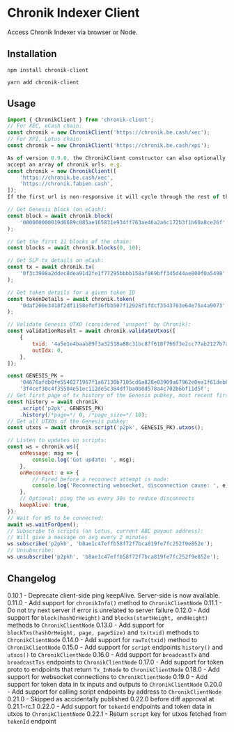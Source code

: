 # Chronik Indexer Client

Access Chronik Indexer via browser or Node.

## Installation

`npm install chronik-client`

`yarn add chronik-client`

## Usage

```js
import { ChronikClient } from 'chronik-client';
// For XEC, eCash chain:
const chronik = new ChronikClient('https://chronik.be.cash/xec');
// For XPI, Lotus chain:
const chronik = new ChronikClient('https://chronik.be.cash/xpi');

As of version 0.9.0, the ChronikClient constructor can also optionally
accept an array of chronik urls. e.g.
const chronik = new ChronikClient([
    'https://chronik.be.cash/xec',
    'https://chronik.fabien.cash',
]);
If the first url is non-responsive it will cycle through the rest of the array.

// Get Genesis block (on eCash):
const block = await chronik.block(
    '000000000019d6689c085ae165831e934ff763ae46a2a6c172b3f1b60a8ce26f',
);

// Get the first 11 blocks of the chain:
const blocks = await chronik.blocks(0, 10);

// Get SLP tx details on eCash:
const tx = await chronik.tx(
    '0f3c3908a2ddec8dea91d2fe1f77295bbbb158af869bff345d44ae800f0a5498',
);

// Get token details for a given token ID
const tokenDetails = await chronik.token(
    '0daf200e3418f2df1158efef36fbb507f12928f1fdcf3543703e64e75a4a9073',
);

// Validate Genesis UTXO (considered 'unspent' by Chronik):
const validationResult = await chronik.validateUtxos([
    {
        txid: '4a5e1e4baab89f3a32518a88c31bc87f618f76673e2cc77ab2127b7afdeda33b',
        outIdx: 0,
    },
]);

const GENESIS_PK =
    '04678afdb0fe5548271967f1a67130b7105cd6a828e03909a67962e0ea1f61deb649f6bc' +
    '3f4cef38c4f35504e51ec112de5c384df7ba0b8d578a4c702b6bf11d5f';
// Get first page of tx history of the Genesis pubkey, most recent first:
const history = await chronik
    .script('p2pk', GENESIS_PK)
    .history(/*page=*/ 0, /*page_size=*/ 10);
// Get all UTXOs of the Genesis pubkey:
const utxos = await chronik.script('p2pk', GENESIS_PK).utxos();

// Listen to updates on scripts:
const ws = chronik.ws({
    onMessage: msg => {
        console.log('Got update: ', msg);
    },
    onReconnect: e => {
        // Fired before a reconnect attempt is made:
        console.log('Reconnecting websocket, disconnection cause: ', e);
    },
    // Optional: ping the ws every 30s to reduce disconnects
    keepAlive: true,
});
// Wait for WS to be connected:
await ws.waitForOpen();
// Subscribe to scripts (on Lotus, current ABC payout address):
// Will give a message on avg every 2 minutes
ws.subscribe('p2pkh', 'b8ae1c47effb58f72f7bca819fe7fc252f9e852e');
// Unsubscribe:
ws.unsubscribe('p2pkh', 'b8ae1c47effb58f72f7bca819fe7fc252f9e852e');
```

## Changelog

0.10.1 - Deprecate client-side ping keepAlive. Server-side is now available.
0.11.0 - Add support for `chronikInfo()` method to `ChronikClientNode`
0.11.1 - Do not try next server if error is unrelated to server failure
0.12.0 - Add support for `block(hashOrHeight)` and `blocks(startHeight, endHeight)` methods to `ChronikClientNode`
0.13.0 - Add support for `blockTxs(hashOrHeight, page, pageSize)` and `tx(txid)` methods to `ChronikClientNode`
0.14.0 - Add support for `rawTx(txid)` method to `ChronikClientNode`
0.15.0 - Add support for `script` endpoints `history()` and `utxos()` to `ChronikClientNode`
0.16.0 - Add support for `broadcastTx` and `broadcastTxs` endpoints to `ChronikClientNode`
0.17.0 - Add support for token proto to endpoints that return `Tx_InNode` to `ChronikClientNode`
0.18.0 - Add support for websocket connections to `ChronikClientNode`
0.19.0 - Add support for token data in tx inputs and outputs to `ChronikClientNode`
0.20.0 - Add support for calling script endpoints by address to `ChronikClientNode`
0.21.0 - Skipped as accidentally published 0.22.0 before diff approval at 0.21.1-rc.1
0.22.0 - Add support for `tokenId` endpoints and token data in utxos to `ChronikClientNode`
0.22.1 - Return `script` key for utxos fetched from `tokenId` endpoint
